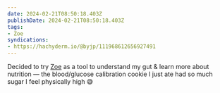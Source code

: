 ```yaml
---
date: 2024-02-21T08:50:18.403Z
publishDate: 2024-02-21T08:50:18.403Z
tags:
- Zoe
syndications:
- https://hachyderm.io/@byjp/111968612656927491
---
```

Decided to try [Zoe](/tags/zoe) as a tool to understand my gut & learn more about nutrition — the blood/glucose calibration cookie I just ate had so much sugar I feel physically high 😅

